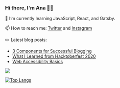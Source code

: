### Hi there, I'm Ana 👋🏽

 🌱 I’m currently learning JavaScript, React, and Gatsby. 
 
 📫 How to reach me: [Twitter](https://www.twitter.com/anaveecodes) and [Instagram](https://www.instagram.com/anaveecodes)

 ✏️ Latest blog posts:
- [3 Components for Successful Blogging](https://dev.to/anaveecodes/3-components-for-successful-blogging-4lfk)
- [What I Learned from Hacktoberfest 2020](https://dev.to/anaveecodes/what-i-learned-from-hacktoberfest-2020-235j)
- [Web Accessibility Basics](https://dev.to/anaveecodes/web-accessibility-basics-22o0)

<img src="https://github-readme-stats.vercel.app/api?username=ana-vela&count_private=true">

[![Top Langs](https://github-readme-stats.vercel.app/api/top-langs/?username=ana-vela&layout=compact)](https://github.com/anuraghazra/github-readme-stats)



<!--
**ana-vela/ana-vela** is a ✨ _special_ ✨ repository because its `README.md` (this file) appears on your GitHub profile.

Here are some ideas to get you started:

- 🔭 I’m currently working on ...
- 🌱 I’m currently learning ...
- 👯 I’m looking to collaborate on ...
- 🤔 I’m looking for help with ...
- 💬 Ask me about ...
- 📫 How to reach me: ...
- 😄 Pronouns: ...
- ⚡ Fun fact: ...
-->
